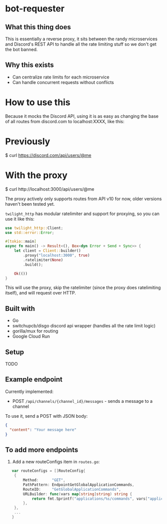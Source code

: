 # bot-requester

## What this thing does

This is essentially a reverse proxy, it sits between the randy microservices and Discord's REST API to handle all the rate limiting stuff so we don't get the bot banned.

## Why this exists
- Can centralize rate limits for each microservice
- Can handle concurrent requests without conflicts


# How to use this

Because it mocks the Discord API, using it is as easy as changing the base of all routes from discord.com to localhost:XXXX, like this:

# Previously
$ curl https://discord.com/api/users/@me
# With the proxy
$ curl http://localhost:3000/api/users/@me

The proxy actively only supports routes from API v10 for now, older versions haven't been tested yet.

`twilight_http` has modular ratelimiter and support for proxying, so you can use it like this:
```rs
use twilight_http::Client;
use std::error::Error;

#[tokio::main]
async fn main() -> Result<(), Box<dyn Error + Send + Sync>> {
    let client = Client::builder()
        .proxy("localhost:3000", true)
        .ratelimiter(None)
        .build();

    Ok(())
}
```
This will use the proxy, skip the ratelimiter (since the proxy does ratelimiting itself), and will request over HTTP.

## Built with
- Go
- switchupcb/disgo discord api wrapper (handles all the rate limit logic)
- gorilla/mux for routing
- Google Cloud Run

## Setup
TODO

## Example endpoint

Currently implemented:
- POST `/api/channels/{channel_id}/messages` - sends a message to a channel

To use it, send a POST with JSON body:
```json
{
  "content": "Your message here"
}
```

## To add more endpoints

1. Add a new routeConfigs item in `routes.go`:
```go
   var routeConfigs = []RouteConfig{
	{
		Method:      "GET",
		PathPattern: EndpointGetGlobalApplicationCommands,
		RouteID:     "GetGlobalApplicationCommands",
		URLBuilder: func(vars map[string]string) string {
			return fmt.Sprintf("applications/%s/commands", vars["application_id"])
		},
	},
	...
   }
```

